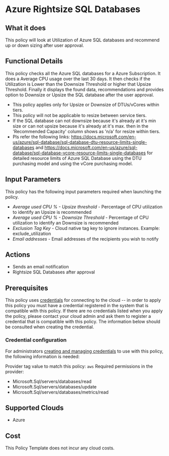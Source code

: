 # Azure Rightsize SQL Databases

## What it does

This policy will look at Utilization of Azure SQL databases and recommend up or down sizing after user approval.

## Functional Details

This policy checks all the Azure SQL databases for a Azure Subscription. It does a Average CPU usage over the last 30 days. It then checks if the Utilization is Lower than the Downsize Threshold or higher that Upsize Threshold. Finally it displays the found data, recommendations and provides option to Downsize or Upsize the SQL database after the user approval.

- This policy applies only for Upsize or Downsize of DTUs/vCores within tiers.
- This policy will not be applicable to resize between service tiers.
- If the SQL database can not downsize because it's already at it's min size or can not upsize because it's already at it's max. then in the 'Recommended Capacity' column shows as 'n/a' for resize within tiers.
- Pls refer the following links: <https://docs.microsoft.com/en-us/azure/sql-database/sql-database-dtu-resource-limits-single-databases> and <https://docs.microsoft.com/en-us/azure/sql-database/sql-database-vcore-resource-limits-single-databases> for detailed resource limits of Azure SQL Database using the DTU purchasing model and using the vCore purchasing model.

## Input Parameters

This policy has the following input parameters required when launching the policy.

- *Average used CPU % - Upsize threshold* - Percentage of CPU utilization to identify an Upsize is recommended
- *Average used CPU % - Downsize Threshold* - Percentage of CPU utilization to identify an Downsize is recommended
- *Exclusion Tag Key* - Cloud native tag key to ignore instances. Example: exclude_utilization
- *Email addresses* - Email addresses of the recipients you wish to notify

## Actions

- Sends an email notification
- Rightsize SQL Databases after approval

## Prerequisites

This policy uses [credentials](https://docs.rightscale.com/policies/users/guides/credential_management.html) for connecting to the cloud -- in order to apply this policy you must have a credential registered in the system that is compatible with this policy. If there are no credentials listed when you apply the policy, please contact your cloud admin and ask them to register a credential that is compatible with this policy. The information below should be consulted when creating the credential.

### Credential configuration

For administrators [creating and managing credentials](https://docs.rightscale.com/policies/users/guides/credential_management.html) to use with this policy, the following information is needed:

Provider tag value to match this policy: `aws`
Required permissions in the provider: 
- Microsoft.Sql/servers/databases/read
- Microsoft.Sql/servers/databases/update
- Microsoft.Sql/servers/databases/metrics/read

## Supported Clouds

- Azure

## Cost

This Policy Template does not incur any cloud costs.


